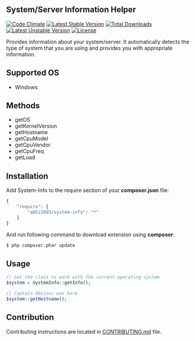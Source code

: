 System/Server Information Helper
--------------------------------

[![Code Climate](https://codeclimate.com/github/abhi1693/system-info/badges/gpa.svg)](https://codeclimate.com/github/abhi1693/system-info)
[![Latest Stable Version](https://poser.pugx.org/abhi1693/system-info/v/stable.svg)](https://packagist.org/packages/abhi1693/system-info) [![Total Downloads](https://poser.pugx.org/abhi1693/system-info/downloads.svg)](https://packagist.org/packages/abhi1693/system-info) [![Latest Unstable Version](https://poser.pugx.org/abhi1693/system-info/v/unstable.svg)](https://packagist.org/packages/abhi1693/system-info) [![License](https://poser.pugx.org/abhi1693/system-info/license.svg)](https://packagist.org/packages/abhi1693/system-info)

Provides information about your system/server. It automatically detects the type of system that you are using and 
provides you with appropriate information.
 
## Supported OS

- Windows

## Methods

- getOS
- getKernelVersion
- getHostname
- getCpuModel
- getCpuVendor
- getCpuFreq
- getLoad

## Installation

Add System-Info to the require section of your **composer.json** file:

```php
{
    "require": {
        "abhi1693/system-info": "*"
    }
}
```

And run following command to download extension using **composer**:

```bash
$ php composer.phar update
```

## Usage

```php
// Get the class to work with the current operating system
$system = SystemInfo::getInfo();

// Captain Obvious was here
$system::getHostname();
```

## Contribution

Contributing instructions are located in [CONTRIBUTING.md](CONTRIBUTING.md) file.
